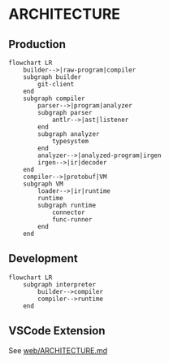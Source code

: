 # ARCHITECTURE

## Production

```mermaid
flowchart LR
    builder-->|raw-program|compiler
    subgraph builder
        git-client
    end
    subgraph compiler
        parser-->|program|analyzer
        subgraph parser
            antlr-->|ast|listener
        end
        subgraph analyzer
            typesystem
        end
        analyzer-->|analyzed-program|irgen
        irgen-->|ir|decoder
    end
    compiler-->|protobuf|VM
    subgraph VM
        loader-->|ir|runtime
        runtime
        subgraph runtime
            connector
            func-runner
        end
    end
```

## Development

```mermaid
flowchart LR
    subgraph interpreter
        builder-->compiler
        compiler-->runtime
    end
```

## VSCode Extension

See [web/ARCHITECTURE.md](./web/ARCHITECTURE.md)